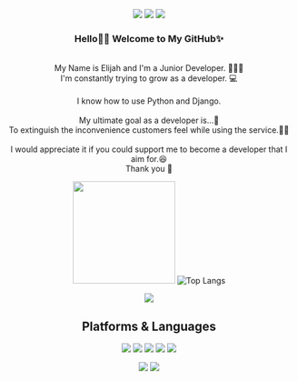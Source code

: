 <div align=center> 
  <p>
  <a href="https://narongeee.tistory.com/" target="_blank"><img src="https://img.shields.io/badge/Blog-DD0B78?style=flat-square&logo=GitHub%20Sponsors&logoColor=white"/></a>
  <a href="mailto:nhkim5760@gmail.com" target="_blank"><img src="https://img.shields.io/badge/nhkim5760@gmail.com-EA4335?style=flat-square&logo=Gmail&logoColor=white"/></a>
  <a href="https://www.linkedin.com/in/nahyun-kim-45274776/" target="_blank"><img src="https://img.shields.io/badge/nhkim5760-0A66C2?style=flat-square&logo=Linkedin&logoColor=white"/></a>
  
</p>
<p>
  <h3> Hello👋🏻 Welcome to My GitHub✨</h3> <br>
  My Name is Elijah and I'm a Junior Developer. 👩🏻‍💻 <br>
  I'm constantly trying to grow as a developer. 💻<br><br>
  I know how to use Python and Django.<br><br>
  My ultimate goal as a developer is...🌟<br>
  To extinguish the inconvenience customers feel while using the service.👍🏻 <br><br>
  I would appreciate it if you could support me to become a developer that I aim for.😆<br>
  Thank you 🥰
</p>

   <img height="180em" src="https://github-readme-stats.vercel.app/api?username=Elijahrong&show_icons=true&hide_border=true&&count_private=true&include_all_commits=true" />   ![Top Langs](https://github-readme-stats.vercel.app/api/top-langs/?username=Elijahrong&layout=compact&hide_border=true&theme=white)
   
   ![](./profile-3d-contrib/profile-south-season-animate.svg)
 
  
  

## Platforms & Languages
<p>
  
  <img src="https://img.shields.io/badge/python-3776AB?style=for-the-badge&logo=python&logoColor=white"> 
  <img src="https://img.shields.io/badge/django-092E20?style=for-the-badge&logo=django&logoColor=white">
  <img src="https://img.shields.io/badge/html5-E34F26?style=for-the-badge&logo=html5&logoColor=white"> 
  <img src="https://img.shields.io/badge/css-1572B6?style=for-the-badge&logo=css3&logoColor=white"> 
  <img src="https://img.shields.io/badge/bootstrap-7952B3?style=for-the-badge&logo=bootstrap&logoColor=white">
  <br>
</p>

<p>
  <img src="https://img.shields.io/badge/github-181717?style=for-the-badge&logo=github&logoColor=white">
  <img src="https://img.shields.io/badge/git-F05032?style=for-the-badge&logo=git&logoColor=white">
</p>
</div>
</div>
 
 
